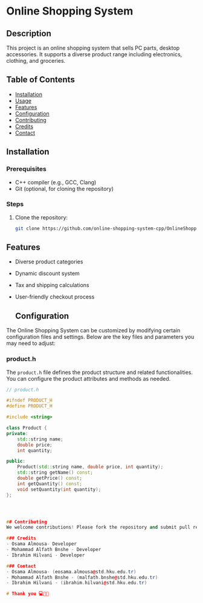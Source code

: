 
# Online Shopping System

## Description
This project is an online shopping system that sells PC parts, desktop accessories. It supports a diverse product range including electronics, clothing, and groceries.

## Table of Contents
- [Installation](#installation)
- [Usage](#usage)
- [Features](#features)
- [Configuration](#configuration)
- [Contributing](#contributing)
- [Credits](#credits)
- [Contact](#contact)

## Installation
### Prerequisites
- C++ compiler (e.g., GCC, Clang)
- Git (optional, for cloning the repository)

### Steps
1. Clone the repository:
   ```bash
   git clone https://github.com/online-shopping-system-cpp/OnlineShoppingSystem

## Features
- Diverse product categories
- Dynamic discount system
- Tax and shipping calculations
- User-friendly checkout process

  ## Configuration

The Online Shopping System can be customized by modifying certain configuration files and settings. Below are the key files and parameters you may need to adjust:

### product.h
The `product.h` file defines the product structure and related functionalities. You can configure the product attributes and methods as needed.

```cpp
// product.h

#ifndef PRODUCT_H
#define PRODUCT_H

#include <string>

class Product {
private:
    std::string name;
    double price;
    int quantity;

public:
    Product(std::string name, double price, int quantity);
    std::string getName() const;
    double getPrice() const;
    int getQuantity() const;
    void setQuantity(int quantity);
};




## Contributing
We welcome contributions! Please fork the repository and submit pull requests. Follow the contributing guidelines provided in CONTRIBUTING.md.

### Credits
- Osama Almousa- Developer
- Mohammad Alfath Bnshe - Developer
- Ibrahim Hilvani - Developer

### Contact
- Osama Almousa- (eosama.almousa@std.hku.edu.tr)
- Mohammad Alfath Bnshe - (malfath.bnshe@std.hku.edu.tr)
- Ibrahim Hilvani - (ibrahim.hilvani@std.hku.edu.tr)

# Thank you 💻🤗🛒
